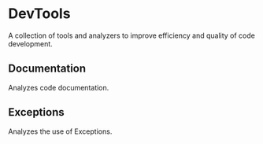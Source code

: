 # DevTools

A collection of tools and analyzers to improve efficiency and quality of code development.

## Documentation

Analyzes code documentation.

## Exceptions

Analyzes the use of Exceptions.
